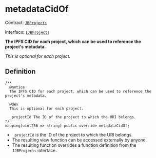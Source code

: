 # metadataCidOf

Contract: [`JBProjects`](../)

Interface: [`IJBProjects`](../../../interfaces/ijbprojects.md)

**The IPFS CID for each project, which can be used to reference the project's metadata.**

_This is optional for each project._

## Definition

```solidity
/** 
  @notice 
  The IPFS CID for each project, which can be used to reference the project's metadata.

  @dev
  This is optional for each project.

  _projectId The ID of the project to which the URI belongs.
*/
mapping(uint256 => string) public override metadataCidOf;
```

* `_projectId` is the ID of the project to which the URI belongs.
* The resulting view function can be accessed externally by anyone.
* The resulting function overrides a function definition from the `IJBProjects` interface.
